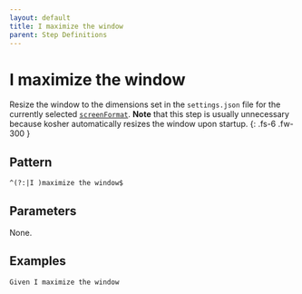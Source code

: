 ```yaml
---
layout: default
title: I maximize the window
parent: Step Definitions
---
```


# I maximize the window

Resize the window to the dimensions set in the `settings.json` file for the currently selected [`screenFormat`]({{site.baseurl}}/config/settings.html#screenformat). **Note** that this step is usually unnecessary because kosher automatically resizes the window upon startup.
{: .fs-6 .fw-300 }

## Pattern

```
^(?:|I )maximize the window$
```

## Parameters

None.

## Examples

```gherkin
Given I maximize the window
```